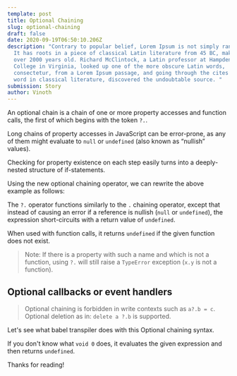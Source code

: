 ```yaml
---
template: post
title: Optional Chaining
slug: optional-chaining
draft: false
date: 2020-09-19T06:50:10.206Z
description: "Contrary to popular belief, Lorem Ipsum is not simply random text.
  It has roots in a piece of classical Latin literature from 45 BC, making it
  over 2000 years old. Richard McClintock, a Latin professor at Hampden-Sydney
  College in Virginia, looked up one of the more obscure Latin words,
  consectetur, from a Lorem Ipsum passage, and going through the cites of the
  word in classical literature, discovered the undoubtable source. "
submission: Story
author: Vinoth
---
```

An optional chain is a chain of one or more property accesses and function calls, the first of which begins with the token `?.`.

Long chains of property accesses in JavaScript can be error-prone, as any of them might evaluate to `null` or `undefined` (also known as “nullish” values).

Checking for property existence on each step easily turns into a deeply-nested structure of if-statements.

Using the new optional chaining operator, we can rewrite the above example as follows:

The `?.` operator functions similarly to the `.` chaining operator, except that instead of causing an error if a reference is nullish (`null` or `undefined`), the expression short-circuits with a return value of `undefined`.

When used with function calls, it returns `undefined` if the given function does not exist.

> Note: If there is a property with such a name and which is not a function, using `?.` will still raise a `TypeError` exception (`x.y` is not a function).

## Optional callbacks or event handlers

> Optional chaining is forbidden in write contexts such as `a?.b = c`.
> Optional deletion as in: `delete a ?.b` is supported.

Let's see what babel transpiler does with this Optional chaining syntax.

If you don't know what `void 0` does, it evaluates the given expression and then returns `undefined`.

Thanks for reading!